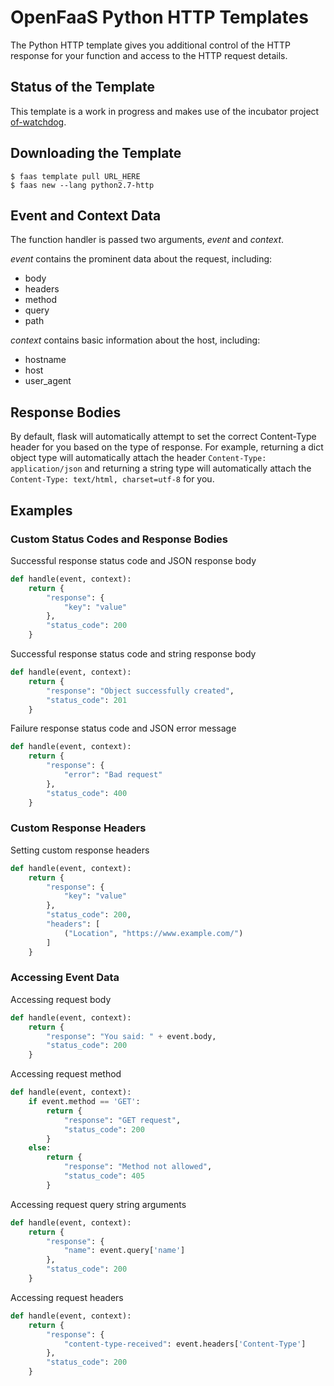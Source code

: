 OpenFaaS Python HTTP Templates
=============================================

The Python HTTP template gives you additional control of the HTTP response for your function and access to the HTTP request details.

## Status of the Template

This template is a work in progress and makes use of the incubator project [of-watchdog](https://github.com/openfaas-incubator/of-watchdog).

## Downloading the Template
```
$ faas template pull URL_HERE
$ faas new --lang python2.7-http
```

## Event and Context Data
The function handler is passed two arguments, *event* and *context*.

*event* contains the prominent data about the request, including:
- body
- headers
- method
- query
- path

*context* contains basic information about the host, including:
- hostname
- host
- user_agent

## Response Bodies
By default, flask will automatically attempt to set the correct Content-Type header for you based on the type of response. For example, returning a dict object type will automatically attach the header `Content-Type: application/json` and returning a string type will automatically attach the `Content-Type: text/html, charset=utf-8` for you.


## Examples
### Custom Status Codes and Response Bodies
Successful response status code and JSON response body
```python
def handle(event, context):
    return {
        "response": {
            "key": "value"
        },
        "status_code": 200
    }
```
Successful response status code and string response body
```python
def handle(event, context):
    return {
        "response": "Object successfully created",
        "status_code": 201
    }
```
Failure response status code and JSON error message
```python
def handle(event, context):
    return {
        "response": {
            "error": "Bad request"
        },
        "status_code": 400
    }
```
### Custom Response Headers
Setting custom response headers
```python
def handle(event, context):
    return {
        "response": {
            "key": "value"
        },
        "status_code": 200,
        "headers": [
            ("Location", "https://www.example.com/")
        ]
    }
```
### Accessing Event Data
Accessing request body
```python
def handle(event, context):
    return {
        "response": "You said: " + event.body,
        "status_code": 200
    }
```
Accessing request method
```python
def handle(event, context):
    if event.method == 'GET':
        return {
            "response": "GET request",
            "status_code": 200
        }
    else:
        return {
            "response": "Method not allowed",
            "status_code": 405
        }
```
Accessing request query string arguments
```python
def handle(event, context):
    return {
        "response": {
            "name": event.query['name']
        },
        "status_code": 200
    }
```
Accessing request headers
```python
def handle(event, context):
    return {
        "response": {
            "content-type-received": event.headers['Content-Type']
        },
        "status_code": 200
    }
```